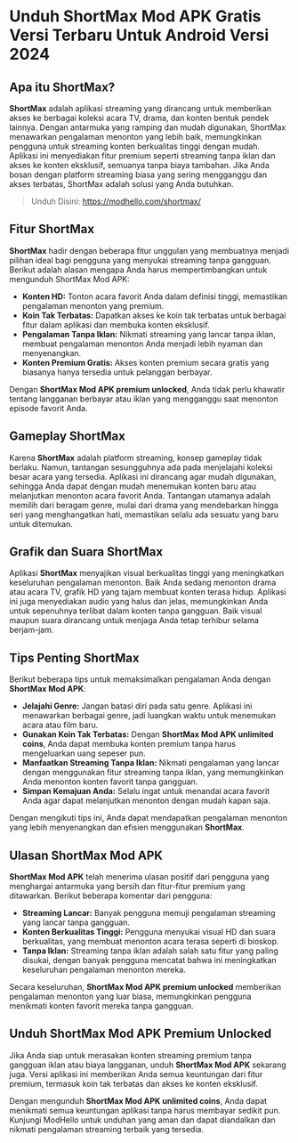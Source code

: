 # Unduh ShortMax Mod APK Gratis Versi Terbaru Untuk Android Versi 2024

## Apa itu ShortMax?

**ShortMax** adalah aplikasi streaming yang dirancang untuk memberikan akses ke berbagai koleksi acara TV, drama, dan konten bentuk pendek lainnya. Dengan antarmuka yang ramping dan mudah digunakan, ShortMax menawarkan pengalaman menonton yang lebih baik, memungkinkan pengguna untuk streaming konten berkualitas tinggi dengan mudah. Aplikasi ini menyediakan fitur premium seperti streaming tanpa iklan dan akses ke konten eksklusif, semuanya tanpa biaya tambahan. Jika Anda bosan dengan platform streaming biasa yang sering mengganggu dan akses terbatas, ShortMax adalah solusi yang Anda butuhkan.

>Unduh Disini: https://modhello.com/shortmax/

## Fitur ShortMax

**ShortMax** hadir dengan beberapa fitur unggulan yang membuatnya menjadi pilihan ideal bagi pengguna yang menyukai streaming tanpa gangguan. Berikut adalah alasan mengapa Anda harus mempertimbangkan untuk mengunduh ShortMax Mod APK:

- **Konten HD:** Tonton acara favorit Anda dalam definisi tinggi, memastikan pengalaman menonton yang premium.
- **Koin Tak Terbatas:** Dapatkan akses ke koin tak terbatas untuk berbagai fitur dalam aplikasi dan membuka konten eksklusif.
- **Pengalaman Tanpa Iklan:** Nikmati streaming yang lancar tanpa iklan, membuat pengalaman menonton Anda menjadi lebih nyaman dan menyenangkan.
- **Konten Premium Gratis:** Akses konten premium secara gratis yang biasanya hanya tersedia untuk pelanggan berbayar.

Dengan **ShortMax Mod APK premium unlocked**, Anda tidak perlu khawatir tentang langganan berbayar atau iklan yang mengganggu saat menonton episode favorit Anda.

## Gameplay ShortMax

Karena **ShortMax** adalah platform streaming, konsep gameplay tidak berlaku. Namun, tantangan sesungguhnya ada pada menjelajahi koleksi besar acara yang tersedia. Aplikasi ini dirancang agar mudah digunakan, sehingga Anda dapat dengan mudah menemukan konten baru atau melanjutkan menonton acara favorit Anda. Tantangan utamanya adalah memilih dari beragam genre, mulai dari drama yang mendebarkan hingga seri yang menghangatkan hati, memastikan selalu ada sesuatu yang baru untuk ditemukan.

## Grafik dan Suara ShortMax

Aplikasi **ShortMax** menyajikan visual berkualitas tinggi yang meningkatkan keseluruhan pengalaman menonton. Baik Anda sedang menonton drama atau acara TV, grafik HD yang tajam membuat konten terasa hidup. Aplikasi ini juga menyediakan audio yang halus dan jelas, memungkinkan Anda untuk sepenuhnya terlibat dalam konten tanpa gangguan. Baik visual maupun suara dirancang untuk menjaga Anda tetap terhibur selama berjam-jam.

## Tips Penting ShortMax

Berikut beberapa tips untuk memaksimalkan pengalaman Anda dengan **ShortMax Mod APK**:

- **Jelajahi Genre:** Jangan batasi diri pada satu genre. Aplikasi ini menawarkan berbagai genre, jadi luangkan waktu untuk menemukan acara atau film baru.
- **Gunakan Koin Tak Terbatas:** Dengan **ShortMax Mod APK unlimited coins**, Anda dapat membuka konten premium tanpa harus mengeluarkan uang sepeser pun.
- **Manfaatkan Streaming Tanpa Iklan:** Nikmati pengalaman yang lancar dengan menggunakan fitur streaming tanpa iklan, yang memungkinkan Anda menonton konten favorit tanpa gangguan.
- **Simpan Kemajuan Anda:** Selalu ingat untuk menandai acara favorit Anda agar dapat melanjutkan menonton dengan mudah kapan saja.

Dengan mengikuti tips ini, Anda dapat mendapatkan pengalaman menonton yang lebih menyenangkan dan efisien menggunakan **ShortMax**.

## Ulasan ShortMax Mod APK

**ShortMax Mod APK** telah menerima ulasan positif dari pengguna yang menghargai antarmuka yang bersih dan fitur-fitur premium yang ditawarkan. Berikut beberapa komentar dari pengguna:

- **Streaming Lancar:** Banyak pengguna memuji pengalaman streaming yang lancar tanpa gangguan.
- **Konten Berkualitas Tinggi:** Pengguna menyukai visual HD dan suara berkualitas, yang membuat menonton acara terasa seperti di bioskop.
- **Tanpa Iklan:** Streaming tanpa iklan adalah salah satu fitur yang paling disukai, dengan banyak pengguna mencatat bahwa ini meningkatkan keseluruhan pengalaman menonton mereka.

Secara keseluruhan, **ShortMax Mod APK premium unlocked** memberikan pengalaman menonton yang luar biasa, memungkinkan pengguna menikmati konten favorit mereka tanpa gangguan.

## Unduh ShortMax Mod APK Premium Unlocked

Jika Anda siap untuk merasakan konten streaming premium tanpa gangguan iklan atau biaya langganan, unduh **ShortMax Mod APK** sekarang juga. Versi aplikasi ini memberikan Anda semua keuntungan dari fitur premium, termasuk koin tak terbatas dan akses ke konten eksklusif.

Dengan mengunduh **ShortMax Mod APK unlimited coins**, Anda dapat menikmati semua keuntungan aplikasi tanpa harus membayar sedikit pun. Kunjungi ModHello untuk unduhan yang aman dan dapat diandalkan dan nikmati pengalaman streaming terbaik yang tersedia.
